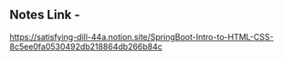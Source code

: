 ## Notes Link -

https://satisfying-dill-44a.notion.site/SpringBoot-Intro-to-HTML-CSS-8c5ee0fa0530492db218864db266b84c
